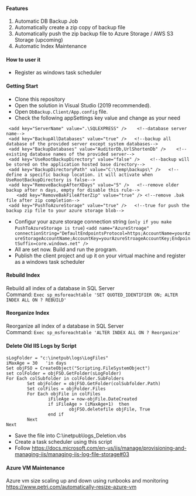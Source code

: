 #### Features
1. Automatic DB Backup Job
2. Automatically create a zip copy of backup file
3. Automatically push the zip backup file to Azure Storage / AWS S3 Storage (upcoming)
4. Automatic Index Maintenance

#### How to user it
 * Register as windows task scheduler

#### Getting Start
* Clone this repository<br/>
* Open the solution in Visual Studio (2019 recommended). <br/>
* Open <code>DbBackup.Client/App.config</code> file. <br/>
* Check the following appSettings key value and change as your need  <br/>
```
 <add key="ServerName" value=".\SQLEXPRESS" />    <!--database server name-->
 <add key="BackupAllDatabases" value="true" />   <!--backup all database of the provided server except system databases-->
 <add key="BackupDatabases" value="AuditorDb,UrlShortenDb" />    <!--existing database names of the provided server-->
 <add key="UseRootBackupDirectory" value="false" />    <!--backup will be stored on the application hosted base directory-->
 <add key="BackupDirectoryPath" value="C:\temp\backups\" />   <!--define a specific backup location. it will activate when UseRootBackupDirectory is false-->
 <add key="RemoveBackupAfterXDays" value="5" />   <!--remove older backup after n days, empty for disable this rule--> 
	<add key="RemoveBakFileAfterZip" value="true" /> <!--remove .bak file after zip completion-->
 <add key="PushToAzureStorage" value="true" />   <!--true for push the backup zip file to your azure storage blob--> 
```
* Configur your azure storage connection string (`only if you make PushToAzureStorage is true`)  `<add name="AzureStroage" connectionString="DefaultEndpointsProtocol=https;AccountName=yourAzureStorageAccountName;AccountKey=yourAzureStroageAccountKey;EndpointSuffix=core.windows.net" /> `
* All are set now. Build and run the program. <br/>
* Publish the client project and up it on your virtual machine and register as a windows task scheduler


#### Rebuild Index
Rebuild all index of a database in SQL Server <br/>
Command: `Exec sp_msforeachtable 'SET QUOTED_IDENTIFIER ON; ALTER INDEX ALL ON ? REBUILD'`

#### Reorganize Index
Reorganize all index of a database in SQL Server <br/>
Command: `Exec sp_msforeachtable 'ALTER INDEX ALL ON ? Reorganize'`

#### Delete Old IIS Logs by Script
```
sLogFolder = "c:\inetpub\logs\LogFiles"
iMaxAge = 30   'in days
Set objFSO = CreateObject("Scripting.FileSystemObject")
set colFolder = objFSO.GetFolder(sLogFolder)
For Each colSubfolder in colFolder.SubFolders
        Set objFolder = objFSO.GetFolder(colSubfolder.Path)
        Set colFiles = objFolder.Files
        For Each objFile in colFiles
                iFileAge = now-objFile.DateCreated
                if iFileAge > (iMaxAge+1)  then
                        objFSO.deletefile objFile, True
                end if
        Next
Next
```
* Save the file into C:\inetpub\logs\_Deletion.vbs
* Create a task scheduler using this script
* Follow https://docs.microsoft.com/en-us/iis/manage/provisioning-and-managing-iis/managing-iis-log-file-storage#03

#### Azure VM Maintenance
Azure vm size scaling up and down using runbooks and monitoring https://www.petri.com/automatically-resize-azure-vm


